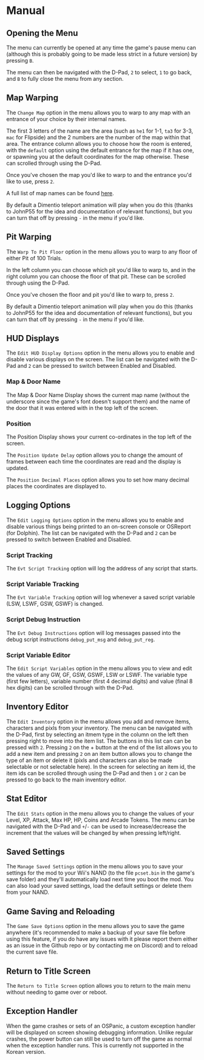 # Manual

## Opening the Menu
The menu can currently be opened at any time the game's pause menu can (although this is probably going to be made less strict in a future version) by pressing `B`.

The menu can then be navigated with the D-Pad, `2` to select, `1` to go back, and `B` to fully close the menu from any section.

## Map Warping
The `Change Map` option in the menu allows you to warp to any map with an entrance of your choice by their internal names.

The first 3 letters of the name are the area (such as `he1` for 1-1, `ta3` for 3-3, `mac` for Flipside) and the 2 numbers are the number of the map within that area. The entrance column allows you to choose how the room is entered, with the `default` option using the default entrance for the map if it has one, or spawning you at the default coordinates for the map otherwise. These can scrolled through using the D-Pad.

Once you've chosen the map you'd like to warp to and the entrance you'd like to use, press `2`.

A full list of map names can be found [here](https://docs.google.com/document/d/10w4CS5oNBOHHYtM9OrNUYM7GIqNxIaR-b_Sr8FSG7Pk/edit). 

By default a Dimentio teleport animation will play when you do this (thanks to JohnP55 for the idea and documentation of relevant functions), but you can turn that off by pressing `-` in the menu if you'd like.

## Pit Warping
The `Warp To Pit Floor` option in the menu allows you to warp to any floor of either Pit of 100 Trials.

In the left column you can choose which pit you'd like to warp to, and in the right column you can choose the floor of that pit. These can be scrolled through using the D-Pad.

Once you've chosen the floor and pit you'd like to warp to, press `2`.

By default a Dimentio teleport animation will play when you do this (thanks to JohnP55 for the idea and documentation of relevant functions), but you can turn that off by pressing `-` in the menu if you'd like.

## HUD Displays
The `Edit HUD Display Options` option in the menu allows you to enable and disable various displays on the screen. The list can be navigated with the D-Pad and `2` can be pressed to switch between Enabled and Disabled.

### Map & Door Name
The Map & Door Name Display shows the current map name (without the underscore since the game's font doesn't support them) and the name of the door that it was entered with in the top left of the screen.

### Position
The Position Display shows your current co-ordinates in the top left of the screen.

The `Position Update Delay` option allows you to change the amount of frames between each time the coordinates are read and the display is updated.

The `Position Decimal Places` option allows you to set how many decimal places the coordinates are displayed to.

## Logging Options
The `Edit Logging Options` option in the menu allows you to enable and disable various things being printed to an on-screen console or OSReport (for Dolphin). The list can be navigated with the D-Pad and `2` can be pressed to switch between Enabled and Disabled.

### Script Tracking
The `Evt Script Tracking` option will log the address of any script that starts.

### Script Variable Tracking
The `Evt Variable Tracking` option will log whenever a saved script variable (LSW, LSWF, GSW, GSWF) is changed.

### Script Debug Instruction
The `Evt Debug Instructions` option will log messages passed into the debug script instructions `debug_put_msg` and `debug_put_reg`.

### Script Variable Editor
The `Edit Script Variables` option in the menu allows you to view and edit the values of any GW, GF, GSW, GSWF, LSW or LSWF. The variable type (first few letters), variable number (first 4 decimal digits) and value (final 8 hex digits) can be scrolled through with the D-Pad.

## Inventory Editor
The `Edit Inventory` option in the menu allows you add and remove items, characters and pixls from your inventory. The menu can be navigated with the D-Pad, first by selecting an itmem type in the column on the left then pressing right to move into the item list. The buttons in this list can can be pressed with `2`. Pressing `2` on the + button at the end of the list allows you to add a new item and pressing `2` on an item button allows you to change the type of an item or delete it (pixls and characters can also be made selectable or not selectable here). In the screen for selecting an item id, the item ids can be scrolled through using the D-Pad and then `1` or `2` can be pressed to go back to the main inventory editor. 

## Stat Editor
The `Edit Stats` option in the menu allows you to change the values of your Level, XP, Attack, Max HP, HP, Coins and Arcade Tokens. The menu can be navigated with the D-Pad and `+`/`-` can be used to increase/decrease the increment that the values will be changed by when pressing left/right.

## Saved Settings
The `Manage Saved Settings` option in the menu allows you to save your settings for the mod to your Wii's NAND (to the file `pcset.bin` in the game's save folder) and they'll automatically load next time you boot the mod. You can also load your saved settings, load the default settings or delete them from your NAND. 

## Game Saving and Reloading
The `Game Save Options` option in the menu allows you to save the game anywhere (it's recommended to make a backup of your save file before using this feature, if you do have any issues with it please report them either as an issue in the Github repo or by contacting me on Discord) and to reload the current save file.

## Return to Title Screen
The `Return to Title Screen` option allows you to return to the main menu without needing to game over or reboot.

## Exception Handler
When the game crashes or sets of an OSPanic, a custom exception handler will be displayed on screen showing debugging information. Unlike regular crashes, the power button can still be used to turn off the game as normal when the exception handler runs. This is currently not supported in the Korean version.
